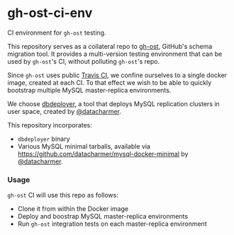 # gh-ost-ci-env

CI environment for `gh-ost` testing.

This repository serves as a collateral repo to [gh-ost](https://github.com/github/gh-ost), GitHub's schema migration tool. It provides a multi-version testing environment that can be used by `gh-ost`'s CI, without polluting `gh-ost`'s repo.

Since `gh-ost` uses public [Travis CI](https://travis-ci.org/), we confine ourselves to a single docker image, created at each CI. To that effect we wish to be able to quickly bootstrap multiple MySQL master-replica environments.

We choose [dbdeployer](https://github.com/datacharmer/dbdeployer), a tool that deploys MySQL replication clusters in user space, created by [@datacharmer](https://github.com/datacharmer).

This repository incorporates:

- `dbdeployer` binary
- Various MySQL minimal tarballs, available via https://github.com/datacharmer/mysql-docker-minimal by [@datacharmer](https://github.com/datacharmer).

### Usage

`gh-ost` CI will use this repo as follows:

- Clone it from within the Docker image
- Deploy and boostrap MySQL master-replica environments
- Run `gh-ost` integration tests on each master-replica environment
